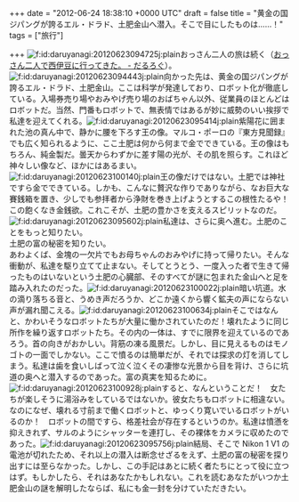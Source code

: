 
+++
date = "2012-06-24 18:38:10 +0000 UTC"
draft = false
title = "黄金の国ジパングが誇るエル・ドラド、土肥金山へ潜入。そこで目にしたものは……！"
tags = ["旅行"]

+++
<img src="http://cdn-ak.f.st-hatena.com/images/fotolife/d/daruyanagi/20120623/20120623094725.jpg" alt="f:id:daruyanagi:20120623094725j:plain" title="f:id:daruyanagi:20120623094725j:plain" class="hatena-fotolife"/>おっさん二人の旅は続く（<a href="http://daruyanagi.hatenablog.com/entry/2012/06/24/174143">おっさん二人で西伊豆に行ってきた。 - だるろぐ</a>）。<img src="http://cdn-ak.f.st-hatena.com/images/fotolife/d/daruyanagi/20120623/20120623094443.jpg" alt="f:id:daruyanagi:20120623094443j:plain" title="f:id:daruyanagi:20120623094443j:plain" class="hatena-fotolife"/>向かった先は、黄金の国ジパングが誇るエル・ドラド、土肥金山。ここは科学が発達しており、ロボット化が徹底している。入場券売り場やおみやげ売り場のおばちゃん以外、従業員のほとんどはロボットだ。当然、門番もロボットで、無表情ではあるが妙に威勢のいい挨拶で私達を迎えてくれる。<img src="http://cdn-ak.f.st-hatena.com/images/fotolife/d/daruyanagi/20120623/20120623095414.jpg" alt="f:id:daruyanagi:20120623095414j:plain" title="f:id:daruyanagi:20120623095414j:plain" class="hatena-fotolife"/>紫陽花に囲まれた池の真ん中で、静かに腰を下ろす王の像。マルコ・ポーロの『東方見聞録』でも広く知られるように、ここ土肥は何から何まで金でできている。王の像はもちろん、純金製だ。曇天からわずかに差す陽の光が、その肌を照らす。これほど神々しい像など、ほかにはあるまい。<img src="http://cdn-ak.f.st-hatena.com/images/fotolife/d/daruyanagi/20120623/20120623100140.jpg" alt="f:id:daruyanagi:20120623100140j:plain" title="f:id:daruyanagi:20120623100140j:plain" class="hatena-fotolife"/>王の像だけではない。土肥では神社ですら金でできている。しかも、こんなに贅沢な作りでありながら、なお巨大な賽銭箱を置き、少しでも参拝者から浄財を巻き上げようとするこの根性たるや！　この飽くなき金銭欲。これこそが、土肥の豊かさを支えるスピリットなのだ。<img src="http://cdn-ak.f.st-hatena.com/images/fotolife/d/daruyanagi/20120623/20120623095602.jpg" alt="f:id:daruyanagi:20120623095602j:plain" title="f:id:daruyanagi:20120623095602j:plain" class="hatena-fotolife"/>私達は、さらに奥へ進む。土肥のことをもっと知りたい。<br/>
土肥の富の秘密を知りたい。<br/>
あわよくば、金塊の一欠片でもお母ちゃんのおみやげに持って帰りたい。そんな衝動が、私達を駆り立てて止まない。そしてとうとう、一度入った者で生きて帰ったものはいないという土肥の心臓部、そのすべてが謎に包まれた金山へと足を踏み入れたのだった。<img src="http://cdn-ak.f.st-hatena.com/images/fotolife/d/daruyanagi/20120623/20120623100022.jpg" alt="f:id:daruyanagi:20120623100022j:plain" title="f:id:daruyanagi:20120623100022j:plain" class="hatena-fotolife"/>暗い坑道。水の滴り落ちる音と、うめき声だろうか、どこか遠くから響く鉱夫の声にならない声が漏れ聞こえる。<img src="http://cdn-ak.f.st-hatena.com/images/fotolife/d/daruyanagi/20120623/20120623100634.jpg" alt="f:id:daruyanagi:20120623100634j:plain" title="f:id:daruyanagi:20120623100634j:plain" class="hatena-fotolife"/>そこではなんと、かわいそうなロボットたちが大量に働かされていたのだ！壊れたように同じ所作を繰り返すロボットたち。その内の一体は、すでに限界を迎えているのであろう。首の向きがおかしい。背筋の凍る風景だ。しかし、目に見えるものはモノゴトの一面でしかない。ここで憤るのは簡単だが、それでは探求の灯を消してしまう。私達は歯を食いしばって泣く泣くその凄惨な光景から目を背け、さらに坑道の奥へと潜入するのであった。富の真実を知るために。<img src="http://cdn-ak.f.st-hatena.com/images/fotolife/d/daruyanagi/20120623/20120623100928.jpg" alt="f:id:daruyanagi:20120623100928j:plain" title="f:id:daruyanagi:20120623100928j:plain" class="hatena-fotolife"/>すると、なんということだ！　女たちが楽しそうに湯浴みをしているではないか。彼女たちもロボットに相違ない。なのになぜ、壊れる寸前まで働くロボットと、ゆっくり寛いでいるロボットがいるのか！　ロボットの間ですら、格差社会が存在するというのか。私達は憤懣を抑えきれず、サルのようにシャッターを連打し、その裸体をカメラに収めたのであった。<img src="http://cdn-ak.f.st-hatena.com/images/fotolife/d/daruyanagi/20120623/20120623095756.jpg" alt="f:id:daruyanagi:20120623095756j:plain" title="f:id:daruyanagi:20120623095756j:plain" class="hatena-fotolife"/>結局、そこで Nikon 1 V1 の電池が切れたため、それ以上の潜入は断念せざるをえず、土肥の富の秘密を探り出すには至らなかった。しかし、この手記はあとに続く者たちにとって役に立つはず。もしかしたら、それはあなたかもしれない。これを読むあなたがいつか土肥金山の謎を解明したならば、私にも金一封を分けていただきたい。


